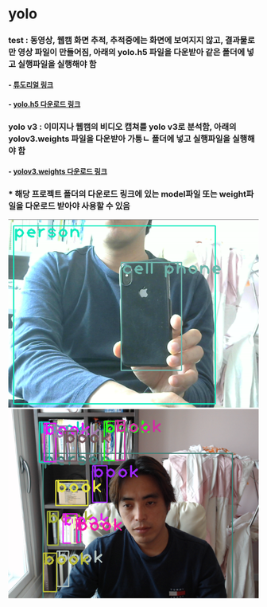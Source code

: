 # yolo

### test : 동영상, 웹캠 화면 추적, 추적중에는 화면에 보여지지 않고, 결과물로만 영상 파일이 만들어짐, 아래의 yolo.h5 파일을 다운받아 같은 폴더에 넣고 실행파일을 실행해야 함    
#### - [튜도리얼 링크](https://heartbeat.fritz.ai/detecting-objects-in-videos-and-camera-feeds-using-keras-opencv-and-imageai-c869fe1ebcdb) 
#### - [yolo.h5 다운로드 링크](https://github.com/OlafenwaMoses/ImageAI/releases/download/1.0/yolo.h5)  

### yolo v3 : 이미지나 웹캠의 비디오 캡쳐를 yolo v3로 분석함, 아래의 yolov3.weights 파일을 다운받아 가틍ㄴ 폴더에 넣고 실행파일을 실행해야 함  
#### - [yolov3.weights 다운로드 링크](https://drive.google.com/open?id=1Z0TKr0cxSqp4h3GBAUq2qfH5Ue-D7e5Q)  

### * 해당 프로젝트 폴더의 다운로드 링크에 있는 model파일 또는 weight파일을 다운로드 받아야 사용할 수 있음  

![](https://github.com/mtinet/yolo/blob/master/yolotest1.png?raw=true)  
![](https://github.com/mtinet/yolo/blob/master/yolotest2.png?raw=true)  
